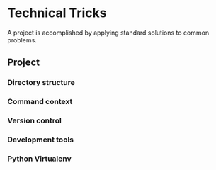 # Technical Tricks

A project is accomplished by applying standard solutions to common problems.


## Project

### Directory structure
### Command context
### Version control
### Development tools
### Python Virtualenv